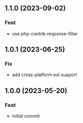 ## 1.1.0 (2023-09-02)

### Feat

- use php-contrib response-filter

## 1.0.1 (2023-06-25)

### Fix

- add cross-platform eol support

## 1.0.0 (2023-05-20)

### Feat

- initial commit
